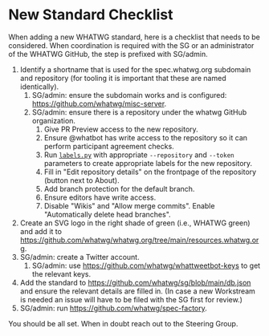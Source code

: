 # New Standard Checklist

When adding a new WHATWG standard, here is a checklist that needs to be considered. When coordination is required with the SG or an administrator of the WHATWG GitHub, the step is prefixed with SG/admin.

1. Identify a shortname that is used for the spec.whatwg.org subdomain and repository (for tooling it is important that these are named identically).
   1. SG/admin: ensure the subdomain works and is configured: https://github.com/whatwg/misc-server.
   1. SG/admin: ensure there is a repository under the whatwg GitHub organization.
      1. Give PR Preview access to the new repository.
      1. Ensure @whatbot has write access to the repository so it can perform participant agreement checks.
      1. Run [`labels.py`](./labels.py) with appropriate `--repository` and `--token` parameters to create appropriate labels for the new repository.
      1. Fill in "Edit repository details" on the frontpage of the repository (button next to About).
      1. Add branch protection for the default branch.
      1. Ensure editors have write access.
      1. Disable "Wikis" and "Allow merge commits". Enable "Automatically delete head branches".
1. Create an SVG logo in the right shade of green (i.e., WHATWG green) and add it to https://github.com/whatwg/whatwg.org/tree/main/resources.whatwg.org.
1. SG/admin: create a Twitter account.
   1. SG/admin: use https://github.com/whatwg/whattweetbot-keys to get the relevant keys.
1. Add the standard to https://github.com/whatwg/sg/blob/main/db.json and ensure the relevant details are filled in. (In case a new Workstream is needed an issue will have to be filed with the SG first for review.)
1. SG/admin: run https://github.com/whatwg/spec-factory.

You should be all set. When in doubt reach out to the Steering Group.
